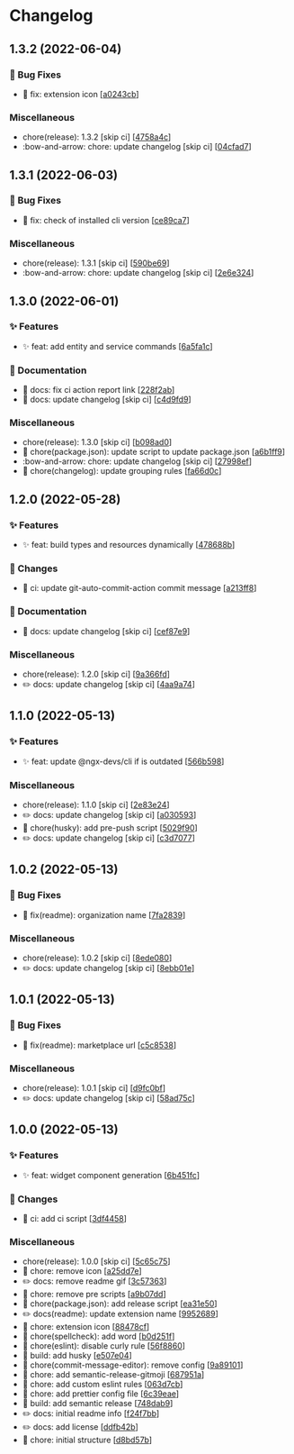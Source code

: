 # Changelog

<a name="1.3.2"></a>
## 1.3.2 (2022-06-04)

### 🐛 Bug Fixes

- 🐛 fix: extension icon [[a0243cb](https://github.com/ngx-devs/ngxd-console/commit/a0243cb895e2aa03813d517cd8dde8b1aa7ba2b3)]

### Miscellaneous

-  chore(release): 1.3.2 [skip ci] [[4758a4c](https://github.com/ngx-devs/ngxd-console/commit/4758a4cdbd7dc2009b652a8b626fa15c34c43978)]
-  :bow-and-arrow: chore: update changelog [skip ci] [[04cfad7](https://github.com/ngx-devs/ngxd-console/commit/04cfad72f25ace669520a1910deb75e25715464a)]


<a name="1.3.1"></a>
## 1.3.1 (2022-06-03)

### 🐛 Bug Fixes

- 🐛 fix: check of installed cli version [[ce89ca7](https://github.com/ngx-devs/ngxd-console/commit/ce89ca7f1449673a6fa28900561dd99d988bdac1)]

### Miscellaneous

-  chore(release): 1.3.1 [skip ci] [[590be69](https://github.com/ngx-devs/ngxd-console/commit/590be69615a0ab764563dcf8582239bede1b3bc2)]
-  :bow-and-arrow: chore: update changelog [skip ci] [[2e6e324](https://github.com/ngx-devs/ngxd-console/commit/2e6e324b2dd7fad479f3fca86ae37e422b801f22)]


<a name="1.3.0"></a>
## 1.3.0 (2022-06-01)

### ✨ Features

- ✨ feat: add entity and service commands [[6a5fa1c](https://github.com/ngx-devs/ngxd-console/commit/6a5fa1cbf2018d0e655182a2bf05f1fa2b2955a2)]

### 📝 Documentation

- 📝 docs: fix ci action report link [[228f2ab](https://github.com/ngx-devs/ngxd-console/commit/228f2ab7ad73682b1a67129f04da4e2f1e989f73)]
- 📝 docs: update changelog [skip ci] [[c4d9fd9](https://github.com/ngx-devs/ngxd-console/commit/c4d9fd926d9f05e09dab7f8d209db9b973e0d7a7)]

### Miscellaneous

-  chore(release): 1.3.0 [skip ci] [[b098ad0](https://github.com/ngx-devs/ngxd-console/commit/b098ad0dbc312845bbf64a14476f1c0681208836)]
- 🚧 chore(package.json): update script to update package.json [[a6b1ff9](https://github.com/ngx-devs/ngxd-console/commit/a6b1ff9bb504f7c8102a58c49a31e80e269cf07f)]
-  :bow-and-arrow: chore: update changelog [skip ci] [[27998ef](https://github.com/ngx-devs/ngxd-console/commit/27998efcf82dbe6b42873659210387e0be1183f8)]
- 🚧 chore(changelog): update grouping rules [[fa66d0c](https://github.com/ngx-devs/ngxd-console/commit/fa66d0ca2f72fa6a10a7686ca8cd1d6dfdc05e9a)]


<a name="1.2.0"></a>
## 1.2.0 (2022-05-28)

### ✨ Features

- ✨ feat: build types and resources dynamically [[478688b](https://github.com/ngx-devs/ngxd-console/commit/478688ba9fb9c81eeb588e717ba61a9ba85f5cc5)]

### 🚧 Changes

- 🔧 ci: update git-auto-commit-action commit message [[a213ff8](https://github.com/ngx-devs/ngxd-console/commit/a213ff8ef8b292a96f5653862b98c8393bffbd61)]

### 📝 Documentation

- 📝 docs: update changelog [skip ci] [[cef87e9](https://github.com/ngx-devs/ngxd-console/commit/cef87e96adf5b88105bbebe903f8ad52c3ba9a3a)]

### Miscellaneous

-  chore(release): 1.2.0 [skip ci] [[9a366fd](https://github.com/ngx-devs/ngxd-console/commit/9a366fd600ada62e010c020cbd580f8f2c4d3e34)]
- ✏️ docs: update changelog [skip ci] [[4aa9a74](https://github.com/ngx-devs/ngxd-console/commit/4aa9a743fdf3c1fd2b58639a2056b0565f1a5205)]


<a name="1.1.0"></a>
## 1.1.0 (2022-05-13)

### ✨ Features

- ✨ feat: update @ngx-devs/cli if is outdated [[566b598](https://github.com/ngx-devs/ngxd-console/commit/566b598508e248902270296d722e30afba8d6790)]

### Miscellaneous

-  chore(release): 1.1.0 [skip ci] [[2e83e24](https://github.com/ngx-devs/ngxd-console/commit/2e83e24a4462cd825bac4aa10e9bafa03364b4fd)]
- ✏️ docs: update changelog [skip ci] [[a030593](https://github.com/ngx-devs/ngxd-console/commit/a0305935a77acca3295f00c3434d9bf202a12f18)]
- 🚧 chore(husky): add pre-push script [[5029f90](https://github.com/ngx-devs/ngxd-console/commit/5029f90c689d512b867969aa45ca3ec3ff32d4a0)]
- ✏️ docs: update changelog [skip ci] [[c3d7077](https://github.com/ngx-devs/ngxd-console/commit/c3d70779bfc7c914059087bbb9620c5a2881ba4a)]


<a name="1.0.2"></a>
## 1.0.2 (2022-05-13)

### 🐛 Bug Fixes

- 🐛 fix(readme): organization name [[7fa2839](https://github.com/ngx-devs/ngxd-console/commit/7fa28396708cb259695ed9fe5d7eec273f39c983)]

### Miscellaneous

-  chore(release): 1.0.2 [skip ci] [[8ede080](https://github.com/ngx-devs/ngxd-console/commit/8ede0804b4f15646192a06d2ae38ca6169dd56b4)]
- ✏️ docs: update changelog [skip ci] [[8ebb01e](https://github.com/ngx-devs/ngxd-console/commit/8ebb01e1146807931cf335dea1b0c9f4aa9a21e1)]


<a name="1.0.1"></a>
## 1.0.1 (2022-05-13)

### 🐛 Bug Fixes

- 🐛 fix(readme): marketplace url [[c5c8538](https://github.com/ngx-devs/ngxd-console/commit/c5c85381d56c4cc052c11cf64ad38402bda4020c)]

### Miscellaneous

-  chore(release): 1.0.1 [skip ci] [[d9fc0bf](https://github.com/ngx-devs/ngxd-console/commit/d9fc0bfec433717b4be57e4b38b9306ac1953769)]
- ✏️ docs: update changelog [skip ci] [[58ad75c](https://github.com/ngx-devs/ngxd-console/commit/58ad75c5cc597f818cf985ed9b5b66f7bbf035c1)]


<a name="1.0.0"></a>
## 1.0.0 (2022-05-13)

### ✨ Features

- ✨ feat: widget component generation [[6b451fc](https://github.com/ngx-devs/ngxd-console/commit/6b451fcc08b457694d5fe88ad7c8912709ca455a)]

### 🚧 Changes

- 🔧 ci: add ci script [[3df4458](https://github.com/ngx-devs/ngxd-console/commit/3df4458b1dfaf2e2c4b708cca83edfe0df16d3f0)]

### Miscellaneous

-  chore(release): 1.0.0 [skip ci] [[5c65c75](https://github.com/ngx-devs/ngxd-console/commit/5c65c7508215fcaa15f4904324ca9116f3cafff8)]
- 🚧 chore: remove icon [[a25dd7e](https://github.com/ngx-devs/ngxd-console/commit/a25dd7e1af9f74a03066a9b568edace3bb68adcf)]
- ✏️ docs: remove readme gif [[3c57363](https://github.com/ngx-devs/ngxd-console/commit/3c573634d134cd3d92a7ffae8b83f5c00477cb7c)]
- 🚧 chore: remove pre scripts [[a9b07dd](https://github.com/ngx-devs/ngxd-console/commit/a9b07ddd1d1e540ab42b2b9e7425ad6772ee292c)]
- 🚧 chore(package.json): add release script [[ea31e50](https://github.com/ngx-devs/ngxd-console/commit/ea31e504e3f6c716cb01a2d2694fe53b34b57f7f)]
- ✏️ docs(readme): update extension name [[9952689](https://github.com/ngx-devs/ngxd-console/commit/99526895632bca2130ea4e2e95b95c84be7a62bf)]
- 🚧 chore: extension icon [[88478cf](https://github.com/ngx-devs/ngxd-console/commit/88478cf1f9c58e04ef644d283b6e09f1282ddc1d)]
- 🚧 chore(spellcheck): add word [[b0d251f](https://github.com/ngx-devs/ngxd-console/commit/b0d251f5b9b8d6d89f0e33c6768d55c139f8b3de)]
- 🚧 chore(eslint): disable curly rule [[56f8860](https://github.com/ngx-devs/ngxd-console/commit/56f8860dd0a28cffbae31934573b8159175e8e7a)]
- 🧱 build: add husky [[e507e04](https://github.com/ngx-devs/ngxd-console/commit/e507e044152fce7b93e1d1b6a14eb95e2b39cfda)]
- 🚧 chore(commit-message-editor): remove config [[9a89101](https://github.com/ngx-devs/ngxd-console/commit/9a8910183fb91b7aa48c038cc99e6c61cec45956)]
- 🚧 chore: add semantic-release-gitmoji [[687951a](https://github.com/ngx-devs/ngxd-console/commit/687951a1b579d4d62825cb19efd2212fa458f03d)]
- 🚧 chore: add custom eslint rules [[063d7cb](https://github.com/ngx-devs/ngxd-console/commit/063d7cbb01af3a7d0d41fad24059e2b3a85dd601)]
- 🚧 chore: add prettier config file [[6c39eae](https://github.com/ngx-devs/ngxd-console/commit/6c39eae06d217950c789c4fc60d28738d5eb4900)]
- 🧱 build: add semantic release [[748dab9](https://github.com/ngx-devs/ngxd-console/commit/748dab93257213cfdf30f0d221bf4f41eb56c6ea)]
- ✏️ docs: initial readme info [[f24f7bb](https://github.com/ngx-devs/ngxd-console/commit/f24f7bbdcf36c2362712dfe72ba747e8151f58d7)]
- ✏️ docs: add license [[ddfb42b](https://github.com/ngx-devs/ngxd-console/commit/ddfb42b6fe6a6cbf421ed6da6d7c8a89ecd91abb)]
- 🚧 chore: initial structure [[d8bd57b](https://github.com/ngx-devs/ngxd-console/commit/d8bd57b3e35fef560564f824c960fb75fa168b36)]


